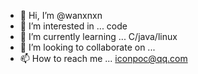 - 👋 Hi, I’m @wanxnxn
- 👀 I’m interested in ... code
- 🌱 I’m currently learning ... C/java/linux
- 💞️ I’m looking to collaborate on ... 
- 📫 How to reach me ... iconpoc@qq.com

<!---
wanxnxn/wanxnxn is a ✨ special ✨ repository because its `README.md` (this file) appears on your GitHub profile.
You can click the Preview link to take a look at your changes.
--->
